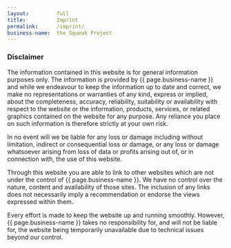 ```yaml
---
layout:         full
title:          Imprint
permalink:      /imprint/
business-name:  the Squeak Project
---
```


### Disclaimer
The information contained in this website is for general information purposes only. The information is provided by {{ page.business-name }} and while we endeavour to keep the information up to date and correct, we make no representations or warranties of any kind, express or implied, about the completeness, accuracy, reliability, suitability or availability with respect to the website or the information, products, services, or related graphics contained on the website for any purpose. Any reliance you place on such information is therefore strictly at your own risk.

In no event will we be liable for any loss or damage including without limitation, indirect or consequential loss or damage, or any loss or damage whatsoever arising from loss of data or profits arising out of, or in connection with, the use of this website.

Through this website you are able to link to other websites which are not under the control of {{ page.business-name }}. We have no control over the nature, content and availability of those sites. The inclusion of any links does not necessarily imply a recommendation or endorse the views expressed within them.

Every effort is made to keep the website up and running smoothly. However, {{ page.business-name }} takes no responsibility for, and will not be liable for, the website being temporarily unavailable due to technical issues beyond our control.